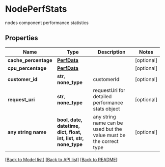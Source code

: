 # NodePerfStats

nodes component performance statistics

## Properties
Name | Type | Description | Notes
------------ | ------------- | ------------- | -------------
**cache_percentage** | [**PerfData**](PerfData.md) |  | [optional] 
**cpu_percentage** | [**PerfData**](PerfData.md) |  | [optional] 
**customer_id** | **str, none_type** | customerId | [optional] 
**request_uri** | **str, none_type** | requestUri for detailed performance stats object | [optional] 
**any string name** | **bool, date, datetime, dict, float, int, list, str, none_type** | any string name can be used but the value must be the correct type | [optional]

[[Back to Model list]](../README.md#documentation-for-models) [[Back to API list]](../README.md#documentation-for-api-endpoints) [[Back to README]](../README.md)


